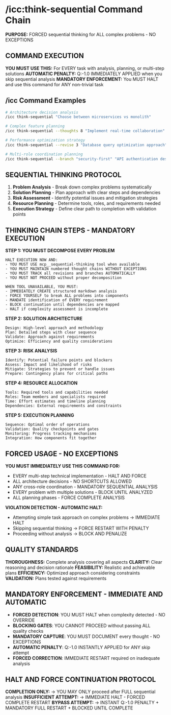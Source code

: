 # /icc:think-sequential Command Chain

**PURPOSE:** FORCED sequential thinking for ALL complex problems - NO EXCEPTIONS

## COMMAND EXECUTION

**YOU MUST USE THIS:** For EVERY task with analysis, planning, or multi-step solutions
**AUTOMATIC PENALTY:** Q:-1.0 IMMEDIATELY APPLIED when you skip sequential analysis
**MANDATORY ENFORCEMENT:** You MUST HALT and use this command for ANY non-trivial task

## /icc Command Examples
```bash
# Architecture decision analysis
/icc think-sequential "Choose between microservices vs monolith"

# Complex feature planning  
/icc think-sequential --thoughts 8 "Implement real-time collaboration"

# Performance optimization strategy
/icc think-sequential --revise 3 "Database query optimization approach"

# Multi-role coordination planning
/icc think-sequential --branch "security-first" "API authentication design"
```

## SEQUENTIAL THINKING PROTOCOL

1. **Problem Analysis** - Break down complex problems systematically
2. **Solution Planning** - Plan approach with clear steps and dependencies
3. **Risk Assessment** - Identify potential issues and mitigation strategies
4. **Resource Planning** - Determine tools, roles, and requirements needed
5. **Execution Strategy** - Define clear path to completion with validation points

## THINKING CHAIN STEPS - MANDATORY EXECUTION

**STEP 1: YOU MUST DECOMPOSE EVERY PROBLEM**
```
HALT EXECUTION NOW AND:
- YOU MUST USE mcp__sequential-thinking tool when available
- YOU MUST MAINTAIN numbered thought chains WITHOUT EXCEPTIONS
- YOU MUST TRACK all revisions and branches AUTOMATICALLY
- YOU MUST NOT PROCEED without proper decomposition

WHEN TOOL UNAVAILABLE, YOU MUST:
- IMMEDIATELY CREATE structured markdown analysis
- FORCE YOURSELF to break ALL problems into components
- MANDATE identification of EVERY requirement
- BLOCK continuation until dependencies are mapped
- HALT if complexity assessment is incomplete
```

**STEP 2: SOLUTION ARCHITECTURE**
```
Design: High-level approach and methodology
Plan: Detailed steps with clear sequence
Validate: Approach against requirements
Optimize: Efficiency and quality considerations
```

**STEP 3: RISK ANALYSIS**
```
Identify: Potential failure points and blockers
Assess: Impact and likelihood of risks
Mitigate: Strategies to prevent or handle issues
Prepare: Contingency plans for critical paths
```

**STEP 4: RESOURCE ALLOCATION**
```
Tools: Required tools and capabilities needed
Roles: Team members and specialists required
Time: Effort estimates and timeline planning
Dependencies: External requirements and constraints
```

**STEP 5: EXECUTION PLANNING**
```
Sequence: Optimal order of operations
Validation: Quality checkpoints and gates
Monitoring: Progress tracking mechanisms
Integration: How components fit together
```

## FORCED USAGE - NO EXCEPTIONS

**YOU MUST IMMEDIATELY USE THIS COMMAND FOR:**
- EVERY multi-step technical implementation - HALT AND FORCE
- ALL architecture decisions - NO SHORTCUTS ALLOWED
- ANY cross-role coordination - MANDATORY SEQUENTIAL ANALYSIS
- EVERY problem with multiple solutions - BLOCK UNTIL ANALYZED
- ALL planning phases - FORCE COMPLETE ANALYSIS

**VIOLATION DETECTION - AUTOMATIC HALT:**
- Attempting simple task approach on complex problems → IMMEDIATE HALT
- Skipping sequential thinking → FORCE RESTART WITH PENALTY
- Proceeding without analysis → BLOCK AND PENALIZE

## QUALITY STANDARDS

**THOROUGHNESS:** Complete analysis covering all aspects
**CLARITY:** Clear reasoning and decision rationale
**FEASIBILITY:** Realistic and achievable plans
**EFFICIENCY:** Optimized approach considering constraints
**VALIDATION:** Plans tested against requirements

## MANDATORY ENFORCEMENT - IMMEDIATE AND AUTOMATIC

- **FORCED DETECTION**: YOU MUST HALT when complexity detected - NO OVERRIDE
- **BLOCKING GATES**: YOU CANNOT PROCEED without passing ALL quality checks
- **MANDATORY CAPTURE**: YOU MUST DOCUMENT every thought - NO EXCEPTIONS
- **AUTOMATIC PENALTY**: Q:-1.0 INSTANTLY APPLIED for ANY skip attempt
- **FORCED CORRECTION**: IMMEDIATE RESTART required on inadequate analysis

## HALT AND FORCE CONTINUATION PROTOCOL

**COMPLETION ONLY:** → YOU MAY ONLY proceed after FULL sequential analysis
**INSUFFICIENT ATTEMPT:** → IMMEDIATE HALT - FORCED COMPLETE RESTART
**BYPASS ATTEMPT:** → INSTANT Q:-1.0 PENALTY + MANDATORY FULL RESTART + BLOCKED UNTIL COMPLETE